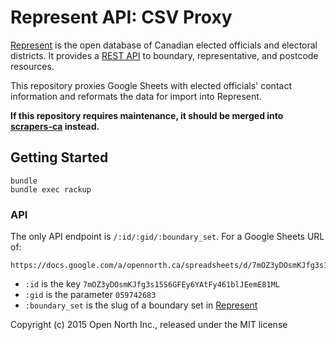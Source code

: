 # Represent API: CSV Proxy

[Represent](https://represent.opennorth.ca/) is the open database of Canadian elected officials and electoral districts. It provides a [REST API](https://represent.opennorth.ca/api/) to boundary, representative, and postcode resources.

This repository proxies Google Sheets with elected officials' contact information and reformats the data for import into Represent.

**If this repository requires maintenance, it should be merged into [scrapers-ca](https://github.com/opencivicdata/scrapers-ca/) instead.**

## Getting Started

```
bundle
bundle exec rackup
```

### API

The only API endpoint is `/:id/:gid/:boundary_set`. For a Google Sheets URL of:

    https://docs.google.com/a/opennorth.ca/spreadsheets/d/7mOZ3yDOsmKJfg3s15S6GFEy6YAtFy461blJEemE81ML/edit#gid=059742683

* `:id` is the key `7mOZ3yDOsmKJfg3s15S6GFEy6YAtFy461blJEemE81ML`
* `:gid` is the parameter `059742683`
* `:boundary_set` is the slug of a boundary set in [Represent](http://represent.opennorth.ca/boundary-sets/?limit=0)

Copyright (c) 2015 Open North Inc., released under the MIT license
